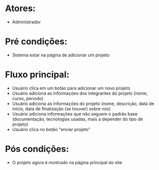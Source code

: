 # Atores:
- Administrador

# Pré condições:
- Sistema estar na página de adicionar um projeto

# Fluxo principal:
- Usuário clica em um botão para adicionar um novo projeto
- Usuário adiciona as informações dos integrantes do projeto (nome, curso, período)
- Usuário adiciona as informações do projeto (nome, descrição, data de início, data de finalização (se houver)
sobre nós)
- Usuário adiciona informações que não seguem o padrão base (documentação, tecnologias usadas, mais a depender do tipo de projeto)
- Usuário clica no botão "enviar projeto"

# Pós condições:
- O projeto agora é mostrado na página principal do site
